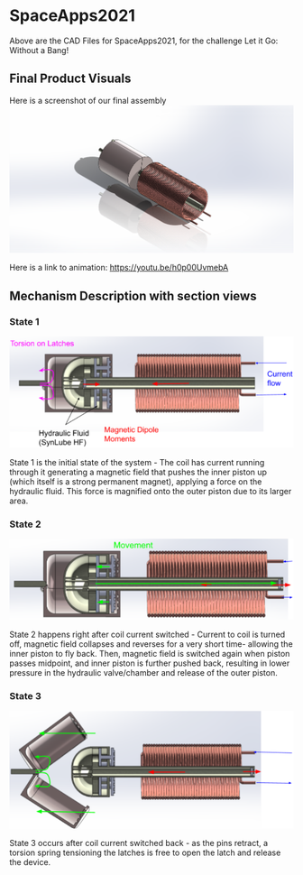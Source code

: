 # SpaceApps2021 #
Above are the CAD Files for SpaceApps2021, for the challenge Let it Go: Without a Bang!

## Final Product Visuals ##


Here is a screenshot of our final assembly
![Final](https://github.com/Suputra/SpaceApps2021/blob/main/Hydraulic%20Force%20Multiplier.PNG)


Here is a link to animation:
https://youtu.be/h0p00UvmebA

## Mechanism Description with section views ##

### State 1 ###
![State 1](https://github.com/Suputra/SpaceApps2021/blob/main/Stage1.png)

State 1 is the initial state of the system - The coil has current running through it generating a magnetic field that pushes the inner piston up (which itself is a strong permanent magnet), applying a force on the hydraulic fluid. This force is magnified onto the outer piston due to its larger area.

### State 2 ###
![State 2](https://github.com/Suputra/SpaceApps2021/blob/main/Stage%202.png)

State 2 happens right after coil current switched - Current to coil is turned off, magnetic field collapses and reverses for a very short time- allowing the inner piston to fly back. Then, magnetic field is switched again when piston passes midpoint, and inner piston is further pushed back, resulting in lower pressure in the hydraulic valve/chamber and release of the outer piston.

### State 3 ###
![State 3](https://github.com/Suputra/SpaceApps2021/blob/main/Stage%203.png)

State 3 occurs after coil current switched back - as the pins retract, a torsion spring tensioning the latches is free to open the latch and release the device.
